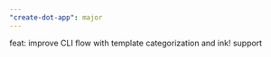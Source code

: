 ```yaml
---
"create-dot-app": major
---
```


feat: improve CLI flow with template categorization and ink! support
